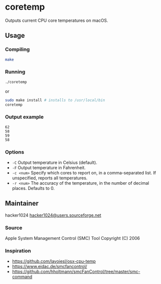 # coretemp

Outputs current CPU core temperatures on macOS.

## Usage 

### Compiling

```bash
make
```

### Running

```bash
./coretemp
```

or

```bash
sudo make install # installs to /usr/local/bin
coretemp
```

### Output example

```
62
58
59
58
```

### Options

 * `-C` Output temperature in Celsius (default).
 * `-F` Output temperature in Fahrenheit.
 * `-c <num>` Specify which cores to report on, in a comma-separated list. If unspecified, reports all temperatures.
 * `-r <num>`  The accuracy of the temperature, in the number of decimal places. Defaults to 0.
 
## Maintainer 

hacker1024 <hacker1024@users.sourceforge.net>

### Source 

Apple System Management Control (SMC) Tool 
Copyright (C) 2006

### Inspiration 

 * https://github.com/lavoiesl/osx-cpu-temp
 * https://www.eidac.de/smcfancontrol/
 * https://github.com/hholtmann/smcFanControl/tree/master/smc-command
